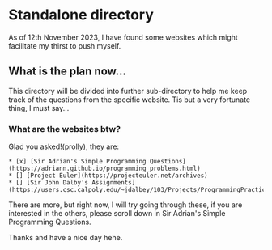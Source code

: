 # Standalone directory

As of 12th November 2023, I have found some websites which might facilitate my thirst to push myself.

## What is the plan now...

This directory will be divided into further sub-directory to help me keep track of the questions
from the specific website. Tis but a very fortunate thing, I must say...

### What are the websites btw?

Glad you asked!(prolly), they are:

```
* [x] [Sir Adrian's Simple Programming Questions](https://adriann.github.io/programming_problems.html)
* [] [Project Euler](https://projecteuler.net/archives)
* [] [Sir John Dalby's Assignments](https://users.csc.calpoly.edu/~jdalbey/103/Projects/ProgrammingPractice.html)
```

There are more, but right now, I will try going through these, if you are interested in the others, please scroll down
in Sir Adrian's Simple Programming Questions.

Thanks and have a nice day hehe.
